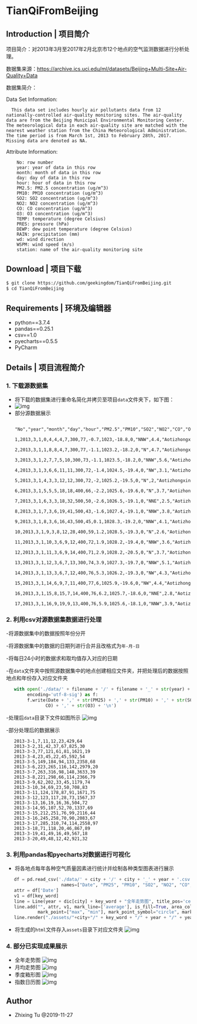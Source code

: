 # TianQiFromBeijing

## Introduction | 项目简介

项目简介：对2013年3月至2017年2月北京市12个地点的空气监测数据进行分析处理。

数据集来源：https://archive.ics.uci.edu/ml/datasets/Beijing+Multi-Site+Air-Quality+Data

数据集简介：

Data Set Information:

```angular2
  This data set includes hourly air pollutants data from 12 nationally-controlled air-quality monitoring sites. The air-quality data are from the Beijing Municipal Environmental Monitoring Center. The meteorological data in each air-quality site are matched with the nearest weather station from the China Meteorological Administration. The time period is from March 1st, 2013 to February 28th, 2017. Missing data are denoted as NA.
```

Attribute Information:

```angular2
    No: row number
    year: year of data in this row
    month: month of data in this row
    day: day of data in this row
    hour: hour of data in this row
    PM2.5: PM2.5 concentration (ug/m^3)
    PM10: PM10 concentration (ug/m^3)
    SO2: SO2 concentration (ug/m^3)
    NO2: NO2 concentration (ug/m^3)
    CO: CO concentration (ug/m^3)
    O3: O3 concentration (ug/m^3)
    TEMP: temperature (degree Celsius)
    PRES: pressure (hPa)
    DEWP: dew point temperature (degree Celsius)
    RAIN: precipitation (mm)
    wd: wind direction
    WSPM: wind speed (m/s)
    station: name of the air-quality monitoring site
```

## Download | 项目下载

```bash
$ git clone https://github.com/geekingdom/TianQiFromBeijing.git
$ cd TianQiFromBeijing
```

## Requirements | 环境及编辑器

- python==3.7.4
- pandas==0.25.1
- csv==1.0
- pyecharts==0.5.5
- PyCharm

## Details | 项目流程简介

### 1. 下载源数据集

- 将下载的数据集进行重命名简化并拷贝至项目```data```文件夹下，如下图：
- ![img](./images/ShortCut_1.png)
- 部分源数据展示
  ```angular2
    "No","year","month","day","hour","PM2.5","PM10","SO2","NO2","CO","O3","TEMP","PRES","DEWP","RAIN","wd","WSPM","station"
    1,2013,3,1,0,4,4,4,7,300,77,-0.7,1023,-18.8,0,"NNW",4.4,"Aotizhongxin"
    2,2013,3,1,1,8,8,4,7,300,77,-1.1,1023.2,-18.2,0,"N",4.7,"Aotizhongxin"
    3,2013,3,1,2,7,7,5,10,300,73,-1.1,1023.5,-18.2,0,"NNW",5.6,"Aotizhongxin"
    4,2013,3,1,3,6,6,11,11,300,72,-1.4,1024.5,-19.4,0,"NW",3.1,"Aotizhongxin"
    5,2013,3,1,4,3,3,12,12,300,72,-2,1025.2,-19.5,0,"N",2,"Aotizhongxin"
    6,2013,3,1,5,5,5,18,18,400,66,-2.2,1025.6,-19.6,0,"N",3.7,"Aotizhongxin"
    7,2013,3,1,6,3,3,18,32,500,50,-2.6,1026.5,-19.1,0,"NNE",2.5,"Aotizhongxin"
    8,2013,3,1,7,3,6,19,41,500,43,-1.6,1027.4,-19.1,0,"NNW",3.8,"Aotizhongxin"
    9,2013,3,1,8,3,6,16,43,500,45,0.1,1028.3,-19.2,0,"NNW",4.1,"Aotizhongxin"
    10,2013,3,1,9,3,8,12,28,400,59,1.2,1028.5,-19.3,0,"N",2.6,"Aotizhongxin"
    11,2013,3,1,10,3,6,9,12,400,72,1.9,1028.2,-19.4,0,"NNW",3.6,"Aotizhongxin"
    12,2013,3,1,11,3,6,9,14,400,71,2.9,1028.2,-20.5,0,"N",3.7,"Aotizhongxin"
    13,2013,3,1,12,3,6,7,13,300,74,3.9,1027.3,-19.7,0,"NNW",5.1,"Aotizhongxin"
    14,2013,3,1,13,3,6,7,12,400,76,5.3,1026.2,-19.3,0,"NW",4.3,"Aotizhongxin"
    15,2013,3,1,14,6,9,7,11,400,77,6,1025.9,-19.6,0,"NW",4.4,"Aotizhongxin"
    16,2013,3,1,15,8,15,7,14,400,76,6.2,1025.7,-18.6,0,"NNE",2.8,"Aotizhongxin"
    17,2013,3,1,16,9,19,9,13,400,76,5.9,1025.6,-18.1,0,"NNW",3.9,"Aotizhongxin"
  ```

### 2. 利用csv对源数据集数据进行处理

-将源数据集中的数据按照年份分开

-将源数据集中的数据的日期列进行合并且改格式为```年-月-日```

-将每日24小时的数据求和取均值存入对应的日期

-在```data```文件夹中按照源数据集中的地点创建相应文件夹，并把处理后的数据按照地点和年份存入对应文件夹
  
  ```python
     with open('./data/' + filename + '/' + filename + '_' + str(year) + '.csv', 'a+',
          encoding='utf-8-sig') as f:
          f.write(Date + ',' + str(PM25) + ',' + str(PM10) + ',' + str(SO2) + ',' + str(NO2) + ',' + str(
                 CO) + ',' + str(O3) + '\n')
  ```
 -处理后```data```目录下文件如图所示
 ![img](./images/ShortCut_2.png)
 
 -部分处理后的数据展示
 ```angular2
    2013-3-1,7,11,12,23,429,64
    2013-3-2,31,42,37,67,825,30
    2013-3-3,77,121,61,81,1621,19
    2013-3-4,23,45,22,45,592,54
    2013-3-5,149,184,94,133,2358,68
    2013-3-6,223,265,116,142,2979,20
    2013-3-7,263,316,98,148,3633,39
    2013-3-8,221,298,66,114,2366,79
    2013-3-9,62,202,33,45,1179,74
    2013-3-10,34,69,23,50,708,83
    2013-3-11,124,178,87,91,1671,75
    2013-3-12,123,117,28,73,1567,37
    2013-3-13,16,19,16,36,504,72
    2013-3-14,95,107,52,70,1337,69
    2013-3-15,212,251,76,99,2116,44
    2013-3-16,245,258,70,90,2083,67
    2013-3-17,285,310,74,114,2558,97
    2013-3-18,71,118,20,46,867,89
    2013-3-19,41,49,16,49,567,18
    2013-3-20,49,48,12,42,921,32
  ```
  
### 3. 利用pandas和pyecharts对数据进行可视化

- 将各地点每年各种空气质量因素进行统计并绘制各种类型图表进行展示
```python
   df = pd.read_csv('./data/' + city + '/' + city + '_' + year + '.csv', header=None,
                     names=["Date", "PM25", "PM10", "SO2", "NO2", "CO", "O3"])
   attr = df['Date']
   v1 = df[key_word]
   line = Line(year + dic[city] + key_word + "全年走势图", title_pos='center', title_top='18', width=800, height=400)
   line.add("", attr, v1, mark_line=['average'], is_fill=True, area_color="#000", area_opacity=0.3,
            mark_point=["max", "min"], mark_point_symbol="circle", mark_point_symbolsize=25)
   line.render("./assets/"+city+"/" + key_word + "/" + year + "/" + year + "年"+dic[city]+ key_word + "全年走势图.html")
```

- 将生成的```html```文件存入```assets```目录下对应文件夹
![img](./images/ShortCut_3.png)

### 4. 部分已实现成果展示
- 全年走势图
![img](./images/ShortCut_4.png)
- 月均走势图
![img](./images/ShortCut_5.png)
- 季度箱形图
![img](./images/ShortCut_6.png)
- 指数日历图
![img](./images/ShortCut_7.png)

## Author

- Zhixing Tu @2019-11-27
